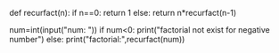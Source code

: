 def recurfact(n):
    if n==0:
        return 1
    else:
        return n*recurfact(n-1)

num=int(input("num: "))
if num<0:
    print("factorial not exist for negative number")
else:
    print("factorial:",recurfact(num))
